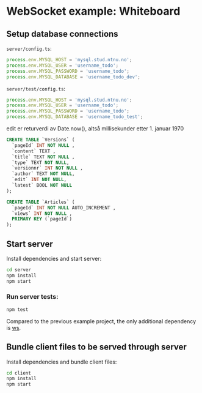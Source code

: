 # WebSocket example: Whiteboard

## Setup database connections

`server/config.ts`:

```ts
process.env.MYSQL_HOST = 'mysql.stud.ntnu.no';
process.env.MYSQL_USER = 'username_todo';
process.env.MYSQL_PASSWORD = 'username_todo';
process.env.MYSQL_DATABASE = 'username_todo_dev';
```

`server/test/config.ts`:

```ts
process.env.MYSQL_HOST = 'mysql.stud.ntnu.no';
process.env.MYSQL_USER = 'username_todo';
process.env.MYSQL_PASSWORD = 'username_todo';
process.env.MYSQL_DATABASE = 'username_todo_test';
```

edit er returverdi av Date.now(), altså millisekunder etter 1. januar 1970

```sql
CREATE TABLE `Versions` (
  `pageId` INT NOT NULL ,
  `content` TEXT ,
  `title` TEXT NOT NULL ,
  `type` TEXT NOT NULL,
  `versionnr` INT NOT NULL ,
  `author` TEXT NOT NULL,
  `edit` INT NOT NULL,
  `latest` BOOL NOT NULL
);

CREATE TABLE `Articles` (
  `pageId` INT NOT NULL AUTO_INCREMENT ,
  `views` INT NOT NULL ,
  PRIMARY KEY (`pageId`)
);
```

## Start server

Install dependencies and start server:

```sh
cd server
npm install
npm start
```

### Run server tests:

```sh
npm test
```

Compared to the previous example project, the only additional dependency is
[ws](https://www.npmjs.com/package/ws).

## Bundle client files to be served through server

Install dependencies and bundle client files:

```sh
cd client
npm install
npm start
```
